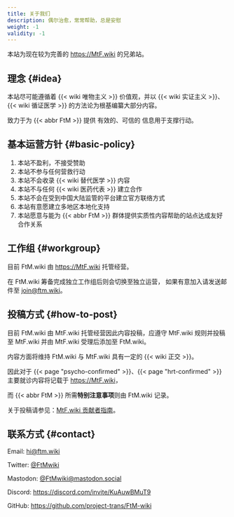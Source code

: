 ```yaml
---
title: 关于我们
description: 偶尔治愈，常常帮助，总是安慰
weight: -1
validity: -1
---
```


本站为现在较为完善的 <https://MtF.wiki> 的兄弟站。

## 理念 {#idea}

本站尽可能遵循着 {{< wiki 唯物主义 >}} 价值观，并以 {{< wiki 实证主义 >}}、{{< wiki 循证医学 >}} 的方法论为根基编纂大部分内容。

致力于为 {{< abbr FtM >}} 提供 有效的、可信的 信息用于支撑行动。

## 基本运营方针 {#basic-policy}

1. 本站不盈利，不接受赞助
1. 本站不参与任何营救行动
1. 本站不会收录 {{< wiki 替代医学 >}} 内容
1. 本站不与任何 {{< wiki 医药代表 >}} 建立合作
1. 本站不会在受到中国大陆监管的平台建立官方联络方式
1. 本站有意愿建立多地区本地化支持
1. 本站愿意与能为 {{< abbr FtM >}} 群体提供实质性内容帮助的站点达成友好合作关系

## 工作组 {#workgroup}

目前 FtM.wiki 由 <https://MtF.wiki> 托管经营。

在 FtM.wiki 筹备完成独立工作组后则会切换至独立运营，
如果有意加入请发送邮件至 <join@ftm.wiki>。

## 投稿方式 {#how-to-post}

目前 FtM.wiki 由 MtF.wiki 托管经营因此内容投稿，应遵守 MtF.wiki 规则并投稿至 MtF.wiki 并由 MtF.wiki 受理后添加至 FtM.wiki。

内容方面将维持 FtM.wiki 与 MtF.wiki 具有一定的 {{< wiki 正交 >}}。

因此对于 {{< page "psycho-confirmed" >}}、{{< page "hrt-confirmed" >}} 主要就诊内容将记载于 <https://MtF.wiki>，

而 {{< abbr FtM >}} 所需**特别注意事项**则由 FtM.wiki 记录。

关于投稿请参见：[MtF.wiki 贡献者指南](https://mtf.wiki/zh-cn/docs/contributor-guide/)。

## 联系方式 {#contact}

Email: <hi@ftm.wiki>

Twitter: [@FtMwiki](https://twitter.com/FtMwiki)

Mastodon: [@FtMwiki@mastodon.social](https://mastodon.social/@FtMwiki)

Discord: <https://discord.com/invite/KuAuwBMuT9>

GitHub: <https://github.com/project-trans/FtM-wiki>
